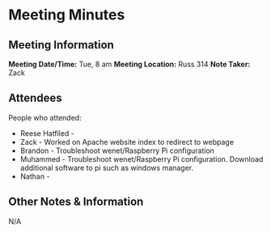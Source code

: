 # Meeting Minutes
## Meeting Information
**Meeting Date/Time:** Tue, 8 am
**Meeting Location:** Russ 314
**Note Taker:** Zack

## Attendees
People who attended:
- Reese Hatfiled - 
- Zack - Worked on Apache website index to redirect to webpage 
- Brandon - Troubleshoot wenet/Raspberry Pi configuration
- Muhammed - Troubleshoot wenet/Raspberry Pi configuration. Download additional software to pi such as windows manager.
- Nathan - 
## Other Notes & Information
N/A
